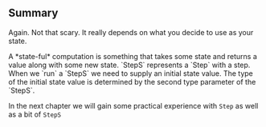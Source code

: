 ## Summary

Again. Not that scary.
It really depends on what you decide to use as your state.

<div class="callout callout-info">
A *state-ful* computation is something that takes some state and returns a value along with some new state.
`StepS` represents a `Step` with a step.
When we `run` a `StepS` we need to supply an initial state value.
The type of the initial state value is determined by the second type parameter of the `StepS`.
</div>

In the next chapter we will gain some practical experience with `Step` as well as a bit of `StepS`